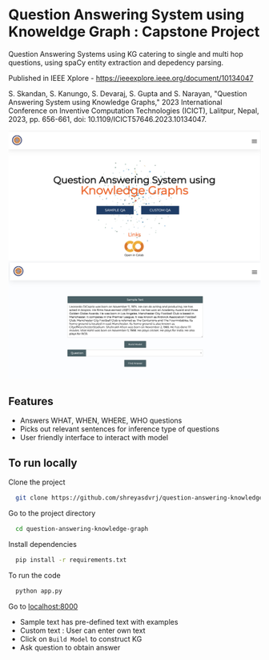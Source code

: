 
# Question Answering System using Knoweldge Graph : Capstone Project

Question Answering Systems using KG catering to single and multi hop questions, using spaCy entity extraction and depedency parsing. 

Published in IEEE Xplore - https://ieeexplore.ieee.org/document/10134047

S. Skandan, S. Kanungo, S. Devaraj, S. Gupta and S. Narayan, "Question Answering System using Knowledge Graphs," 2023 International Conference on Inventive Computation Technologies (ICICT), Lalitpur, Nepal, 2023, pp. 656-661, doi: 10.1109/ICICT57646.2023.10134047.

![User Interface](UI.png)
![](QnA.png)
## Features

- Answers WHAT, WHEN, WHERE, WHO questions
- Picks out relevant sentences for inference type of questions
- User friendly interface to interact with model


## To run locally
Clone the project

```bash
  git clone https://github.com/shreyasdvrj/question-answering-knowledge-graph.git
```
Go to the project directory

```bash
  cd question-answering-knowledge-graph
```

Install dependencies

```bash
  pip install -r requirements.txt 
```
To run the code
```bash
  python app.py 
```

Go to [localhost:8000](http://127.0.0.1:8000/)
- Sample text has pre-defined text with examples
- Custom text : User can enter own text
- Click on `Build Model` to construct KG
- Ask question to obtain answer

